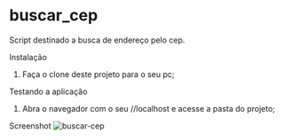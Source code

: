 # buscar_cep
Script destinado a busca de endereço pelo cep. 

Instalação
1. Faça o clone deste projeto para o seu pc; 

Testando a aplicação
1. Abra o navegador com o seu //localhost e acesse a pasta do projeto;

Screenshot
<img src='https://i.postimg.cc/43qZSQ0Q/buscar-cep.png' border='0' alt='buscar-cep'/>

